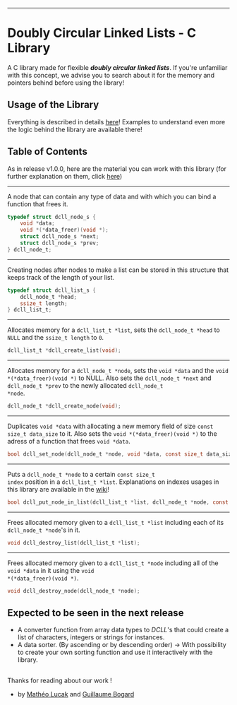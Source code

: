 ***

# Doubly Circular Linked Lists - C Library

A C library made for flexible __*doubly circular linked lists*__.
If you're unfamiliar with this concept, we advise you to search about it for the memory and pointers behind before using the library!

## Usage of the Library

Everything is described in details [here](https://github.com/guillaumebgd/DCLL_C_Library/wiki/DCLL-Home-Wiki-Page)!
Examples to understand even more the logic behind the library are available there!

## Table of Contents

As in release v1.0.0, here are the material you can work with this library (for further explanation on them, click [here](https://github.com/guillaumebgd/DCLL_C_Library/wiki/DCLL-Home-Wiki-Page))

***

A node that can contain any type of data and with which you can bind a function that frees it.

```C
typedef struct dcll_node_s {
    void *data;
    void *(*data_freer)(void *);
    struct dcll_node_s *next;
    struct dcll_node_s *prev;
} dcll_node_t;
```

---

Creating nodes after nodes to make a list can be stored in this structure that keeps track of the length of your list.

```C
typedef struct dcll_list_s {
    dcll_node_t *head;
    ssize_t length;
} dcll_list_t;
```

---

Allocates memory for a <code>dcll_list_t *list</code>, sets the <code>dcll_node_t *head</code> to <code>NULL</code> and the <code>ssize_t length</code> to <code>0</code>.

```C
dcll_list_t *dcll_create_list(void);
```

---

Allocates memory for a <code>dcll_node_t *node</code>, sets the <code>void *data</code> and the <code>void *(*data_freer)(void *)</code> to NULL. Also sets the <code>dcll_node_t *next</code> and <code>dcll_node_t *prev</code> to the newly allocated <code>dcll_node_t *node</code>.

```C
dcll_node_t *dcll_create_node(void);
```

---

Duplicates <code>void *data</code> with allocating a new memory field of size <code>const size_t data_size</code> to it. Also sets the <code>void *(*data_freer)(void *)</code> to the adress of a function that frees <code>void *data</code>.

```C
bool dcll_set_node(dcll_node_t *node, void *data, const size_t data_size, void *(*data_freer)(void *));
```

---

Puts a <code>dcll_node_t *node</code> to a certain <code>const size_t index</code> position in a <code>dcll_list_t *list</code>.
Explanations on indexes usages in this library are available in the [wiki](https://github.com/guillaumebgd/DCLL_C_Library/wiki/DCLL-Home-Wiki-Page)!

```C
bool dcll_put_node_in_list(dcll_list_t *list, dcll_node_t *node, const ssize_t index);
```

---

Frees allocated memory given to a <code>dcll_list_t *list</code> including each of its <code>dcll_node_t *node</code>'s in it.

```C
void dcll_destroy_list(dcll_list_t *list);
```

---

Frees allocated memory given to a <code>dcll_list_t *node</code> including all of the <code>void *data</code> in it using the <code>void *(*data_freer)(void *)</code>.

```C
void dcll_destroy_node(dcll_node_t *node);
```

## Expected to be seen in the next release

* A converter function from array data types to *DCLL*'s that could create a list of characters, integers or strings for instances.
* A data sorter. (By ascending or by descending order) -> With possibility to create your own sorting function and use it interactively with the library.

##

Thanks for reading about our work !

- by [Mathéo Lucak](https://github.com/matheo-lucak) and [Guillaume Bogard](https://github.com/guillaumebgd)
